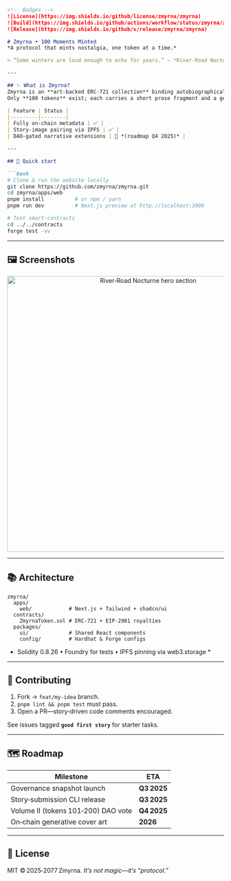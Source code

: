 ````markdown
<!-- Badges -->
![License](https://img.shields.io/github/license/zmyrna/zmyrna)
![Build](https://img.shields.io/github/actions/workflow/status/zmyrna/zmyrna/ci.yml?label=build)
![Release](https://img.shields.io/github/v/release/zmyrna/zmyrna)

# Zmyrna • 100 Moments Minted
*A protocol that mints nostalgia, one token at a time.*

> “Some winters are loud enough to echo for years.” – *River‑Road Nocturne*

---

## ✨ What is Zmyrna?
Zmyrna is an **art‑backed ERC‑721 collection** binding autobiographical vignettes to on‑chain metadata.  
Only **100 tokens** exist; each carries a short prose fragment and a generative oil‑canvas image.

| Feature | Status |
|---------|--------|
| Fully on‑chain metadata | ✅ |
| Story‑image pairing via IPFS | ✅ |
| DAO‑gated narrative extensions | 🚧 *(roadmap Q4 2025)* |

---

## 🔧 Quick start

```bash
# Clone & run the website locally
git clone https://github.com/zmyrna/zmyrna.git
cd zmyrna/apps/web
pnpm install          # or npm / yarn
pnpm run dev          # Next.js preview at http://localhost:3000
````

```bash
# Test smart‑contracts
cd ../../contracts
forge test -vv
```

---

## 🖼️ Screenshots

<p align="center">
  <img src="docs/screenshot_hero.png" width="640" alt="River‑Road Nocturne hero section"/>
</p>

---

## 📚 Architecture

```
zmyrna/
  apps/
    web/            # Next.js + Tailwind + shadcn/ui
  contracts/
    ZmyrnaToken.sol # ERC‑721 + EIP‑2981 royalties
  packages/
    ui/             # Shared React components
    config/         # Hardhat & Forge configs
```

* Solidity 0.8.26 • Foundry for tests • IPFS pinning via web3.storage \*

---

## 🤝 Contributing

1. Fork → `feat/my-idea` branch.
2. `pnpm lint && pnpm test` must pass.
3. Open a PR—story‑driven code comments encouraged.

See issues tagged **`good first story`** for starter tasks.

---

## 🗺️ Roadmap

| Milestone                           | ETA         |
| ----------------------------------- | ----------- |
| Governance snapshot launch          | **Q3 2025** |
| Story‑submission CLI release        | **Q3 2025** |
| Volume II (tokens 101‑200) DAO vote | **Q4 2025** |
| On‑chain generative cover art       | **2026**    |

---

## 📝 License

MIT © 2025‑2077 Zmyrna.
*It’s not magic—it’s “protocol.”*

```
```

